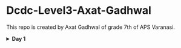 # Dcdc-Level3-Axat-Gadhwal
This repo is created by Axat Gadhwal of grade 7th of APS Varanasi. 
<details>
  <summary style="font-size: 24 px; font-weight: bold;">Day 1</summary>
 <details>
   <summary> Section 1 - How to talk to computers </summary>
  <details>
    <summary>Lecture 1 - Introduction to Microprocesser Chips</summary>
  
   #### Understanding the microchip from an Arduino board..


<img src="http://cdn-reichelt.de/bilder/web/xxl_ws/A300/ARDUINO_LEONARDO_02.png" alt="Arduino Leonardo" width="800" height="500">
<br>This is an arduino board and the square shaped thing in the right-downwards is called a chip.
<BR> We will be going to understand that square thing[chip].

#### Understanding the operating structure of The microprocesser chip through a diagram

<img src="https://raw.githubusercontent.com/Axat-Gadhwal/Dcdc-Level3-Axat-Gadhwal/refs/heads/main/Axat.png">

#### Structure of the microprocessor 

<img src="https://raw.githubusercontent.com/Axat-Gadhwal/Dcdc-Level3-Axat-Gadhwal/refs/heads/main/Microchip.png">

<img src="http://www10.edacafe.com/book/ASIC/Book/CH16/CH16-12.gif">
 
 ### As seen, a chip is actually inside a package, and is connected to various "PINS" or inputs/outputs. The locations of the pins and what they are are usually driven by the design of the PCB. A chip is also a very complex system, and has various components such as -:

<br> 1. Pads = Pads in microprocessor chips are small conductive areas on the chip's surface that serve as connection points for electrical signals, power, and ground. They facilitate communication between the microprocessor and external components, such as circuit boards and peripherals. Pads can be categorized as input, output, power, or ground pads, and their design is crucial for ensuring proper functionality and signal integrity.

<br> 2. Core = A core in a microprocessor is an individual processing unit that can execute instructions. Modern CPUs often have multiple cores (e.g., dual-core, quad-core) to enable parallel processing, improving multitasking and overall performance. Each core can handle its own tasks, allowing for more efficient computing.

<br> 3. Die = A die is a small block of semiconducting material, typically silicon, that contains the integrated circuits (ICs) of a microprocessor or other electronic components. It is the physical piece of silicon that is cut from a larger wafer during the manufacturing process.

### Macros and Foundry Ip's

<img src ="https://www.vlsisystemdesign.com/wp-content/uploads/2020/11/2.jpg">

<br>Macros and Foundry IPs are essential components in microprocessor design. Macros refer to fixed, reusable design elements, such as standard cells or functional blocks, that simplify the design process. Foundry IPs, on the other hand, are specialized intellectual property provided by semiconductor foundries, tailored for specific manufacturing processes, ensuring compatibility and performance in chip production.
</details>
<details>
  <summary>Lecture 2 - Introduction to Risc-V Architecture</summary>
 
  ### Risc-V Instruction Set Architecture(ISA)

  <img src="https://github.com/Axat-Gadhwal/images/blob/main/Risc-V%20Architecture.png?raw=true">

  <br> The meaning/explanation of the different things in this diagram are=-
  <br>1.Risc-V Architecture = It is basically a Clanguage program that consists all the codes. It is like the base[also called"neev" in Hindi] of risc-V.
  <br>2.Layout = It is the interior of the chip. Like codes but not in written forms!

  ##### Both of these processes give us the desired output...

  <br>But in-between this process, one thing is required as a medium. The medium for getting output is picorv 32a.
  ###### We can understand this by the following line "The Risc-V Architecture is a specification which gets implemented by the medium{picorv 32a} and gives us the output..
  
  #### RISC-V is an open standard instruction set architecture (ISA) based on reduced instruction set computing (RISC) principles. Key features include:

<br>Open Standard: Free to use and modify, promoting innovation.
<br>Simplicity: A small set of simple instructions for efficient execution.
<br>Modular Design: Base instruction set with optional extensions for customization.
<br>Scalability: Suitable for applications ranging from low-power embedded systems to high-performance computing.

 




</details>

<details>
  <summary>Lecture 3 - From software applications to Hardware</summary>

  #### In this document, We will learn about how software applications convert into Hardware...

  <br> When we click on the Software applications it gets converted into Binary digits because the computer only recognises two operations{0&1}.
  <br> Understanding this line through a diagram...

  <img src="https://private-user-images.githubusercontent.com/163879237/315209287-5e3fb422-7ca4-4657-b805-0d314d0deec7.png?jwt=eyJhbGciOiJIUzI1NiIsInR5cCI6IkpXVCJ9.eyJpc3MiOiJnaXRodWIuY29tIiwiYXVkIjoicmF3LmdpdGh1YnVzZXJjb250ZW50LmNvbSIsImtleSI6ImtleTUiLCJleHAiOjE3MzgyNTA2NjgsIm5iZiI6MTczODI1MDM2OCwicGF0aCI6Ii8xNjM4NzkyMzcvMzE1MjA5Mjg3LTVlM2ZiNDIyLTdjYTQtNDY1Ny1iODA1LTBkMzE0ZDBkZWVjNy5wbmc_WC1BbXotQWxnb3JpdGhtPUFXUzQtSE1BQy1TSEEyNTYmWC1BbXotQ3JlZGVudGlhbD1BS0lBVkNPRFlMU0E1M1BRSzRaQSUyRjIwMjUwMTMwJTJGdXMtZWFzdC0xJTJGczMlMkZhd3M0X3JlcXVlc3QmWC1BbXotRGF0ZT0yMDI1MDEzMFQxNTE5MjhaJlgtQW16LUV4cGlyZXM9MzAwJlgtQW16LVNpZ25hdHVyZT0zNzY2YmQxMzI4ZDEyMzQwNDVkYzUzZmJmYzM3MmU0NTYzYzJlOGNiZWJmZjgzOGRmMmRiOTZmNjAxMmZmODU2JlgtQW16LVNpZ25lZEhlYWRlcnM9aG9zdCJ9.MeGIVFFEr8aYzAmoOmrJ--o1pS-QRpU4kJuHj5vkozU">

##### Understanding components of this process
<br> 1. OPERATING SYSTEM => It is the main part of this process because all the things like compilers, assemblers, etc. are present in this. An operating system (OS) is system software that manages computer hardware and software resources, providing a stable environment for applications to run. It acts as an intermediary between users and the hardware, handling tasks like memory management, process scheduling, and device control. Examples include Windows, macOS, Linux, and Android.

<br> 2. COMPILERS => A compiler is a software tool that translates high-level programming languages into machine code or intermediate code that a computer can execute. It processes the code through stages like analysis and optimization, enabling developers to write complex applications while abstracting hardware details.

<br> 3. ASSEMBLER => An assembler is a software tool that converts assembly language into machine code, enabling a computer's processor to execute instructions. It translates human-readable mnemonics into binary instructions specific to a hardware architecture.
</details>


 </details>
 <details>
  <summary>Section 2 - Soc design and Openlane </summary>

   <details>
  <summary>Lecture 1 - Introduction to Components of Opensource Digital ASIC Design </summary>

### Digital ASIC Design

 Digital ASIC Design refers to the process of creating application-specific integrated circuits (ASICs) that perform digital functions. This design process involves several stages, from initial concept to final implementation, and is characterized by a focus on optimizing performance, power consumption, and area for specific applications.

 ASIC requires mainly three components for design. The three components are :-

 #### 1. RTL IPs (Register Transfer Level Intellectual Property)
<br>Description: Pre-designed and verified blocks of code that represent specific functionalities at the RTL level.
<br>Purpose: Accelerate the design process by providing reusable components, such as arithmetic units, memory controllers, and communication interfaces

#### 2. EDA Tools (Electronic Design Automation Tools)
<br>Description: Software tools used for various stages of the ASIC design process, including simulation, synthesis, place and route, and verification.

#### 3. PDKs (Process Design Kits)

<br>PDKs (Process Design Kits) are essential resources in the ASIC design process, providing the necessary information and tools for designing integrated circuits using a specific semiconductor manufacturing process.

### Open Source Digital ASIC Design

<img src =>


<br>

</details>

</details>


  
 </details>  
